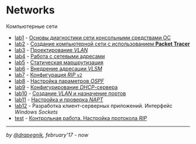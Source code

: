 # Networks
Компьютерные сети

* [lab1](https://github.com/Drapegnik/bsu/tree/master/networks/lab1) - [Основы диагностики сети консольными средствами ОС](https://drapegnik.github.io/bsu/networks/lab1/lab1_PazhitnykhIP.pdf)
* [lab2](https://github.com/Drapegnik/bsu/tree/master/networks/lab2) - [Создание компьютерной сети с использованием **Packet Tracer**](https://drapegnik.github.io/bsu/networks/lab2/Lab2_PazhitnykhIP.pdf)
* [lab3](https://github.com/Drapegnik/bsu/tree/master/networks/lab3) - [Проектирование *VLAN*](https://drapegnik.github.io/bsu/networks/lab3/Lab3_PazhitnykhIP.pdf)
* [lab4](https://github.com/Drapegnik/bsu/tree/master/networks/lab4) - [Работа с сетевыми адресами](https://drapegnik.github.io/bsu/networks/lab4/Lab4_PazhitnykhIP.pdf)
* [lab5](https://github.com/Drapegnik/bsu/tree/master/networks/lab5) - [Статическая маршрутизация](https://drapegnik.github.io/bsu/networks/lab5/Lab5_PazhitnykhIP.pdf)
* [lab6](https://github.com/Drapegnik/bsu/tree/master/networks/lab6) - [Внедрение адресации *VLSM*](https://drapegnik.github.io/bsu/networks/lab6/Lab6_PazhitnykhIP.pdf)
* [lab7](https://github.com/Drapegnik/bsu/tree/master/networks/lab7) - [Конфигурация *RIP* `v2`](https://drapegnik.github.io/bsu/networks/lab7/Lab7_PazhitnykhIP.pdf)
* [lab8](https://github.com/Drapegnik/bsu/tree/master/networks/lab8) - [Настройка параметров *OSPF*](https://drapegnik.github.io/bsu/networks/lab8/Lab8_PazhitnykhIP.pdf)
* [lab9](https://github.com/Drapegnik/bsu/tree/master/networks/lab9) - [Конфигурирование *DHCP*-сервера](https://drapegnik.github.io/bsu/networks/lab9/Lab9_PazhitnykhIP.pdf)
* [lab10](https://github.com/Drapegnik/bsu/tree/master/networks/lab10) - [Создание *VLAN* и назначение портов](https://drapegnik.github.io/bsu/networks/lab10/Lab10_PazhitnykhIP.pdf)
* [lab11](https://github.com/Drapegnik/bsu/tree/master/networks/lab11) - [Настройка и проверка *NAPT*](https://drapegnik.github.io/bsu/networks/lab11/Lab11_PazhitnykhIP.pdf)
* [lab12](https://github.com/Drapegnik/bsu/tree/master/networks/lab12) - Разработка клиент-серверных приложений. Интерфейс *Windows Sockets*
* [test](https://github.com/Drapegnik/bsu/tree/master/networks/test) - [Контрольная работа. Настройка протокола *RIP*](https://drapegnik.github.io/bsu/networks/test)

***

*by [@drapegnik](https://github.com/Drapegnik), february'17 - now*
